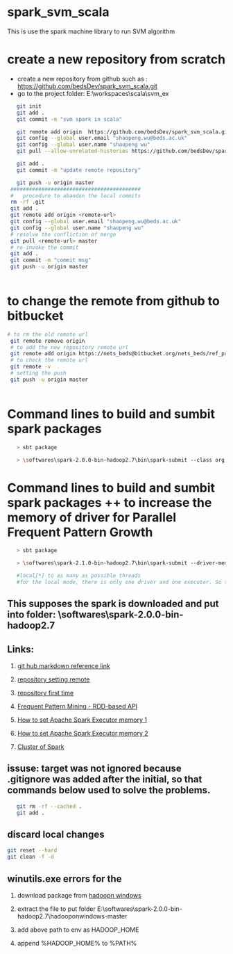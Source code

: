 # spark_svm_scala
This is use the spark machine library to run SVM algorithm

# create a new repository from scratch
 -  create a new repository from github such as : https://github.com/bedsDev/spark_svm_scala.git
 -  go to the project folder: E:\workspaces\scala\svm_ex
 ```bash
 	git init
 	git add .
 	git commit -m "svm spark in scala"

 	git remote add origin  https://github.com/bedsDev/spark_svm_scala.git
 	git config --global user.email "shaopeng.wu@beds.ac.uk"
 	git config --global user.name "shaopeng wu"
 	git pull --allow-unrelated-histories https://github.com/bedsDev/spark_svm_scala.git master

    git add .
    git commit -m "update remote repository"

    git push -u origin master
  ##########################################
  #   procedure to abandon the local commits
  rm -rf .git
  git add .
  git remote add origin <remote-url>
  git config --global user.email "shaopeng.wu@beds.ac.uk"
  git config --global user.name "shaopeng wu"
  # resolve the confliction of merge
  git pull <remote-url> master
  # re-invoke the commit
  git add .
  git commit -m "commit msg"
  git push -u origin master
  

 ```
# to change the remote from github to bitbucket

```bash
# to rm the old remote url
 git remote remove origin
 # to add the new repository remote url 
 git remote add origin https://nets_beds@bitbucket.org/nets_beds/ref_process.git
 # to check the remote url
 git remote -v
 # setting the push
 git push -u origin master
 

```

# Command lines to build and sumbit spark packages

```bash
   > sbt package

   > \softwares\spark-2.0.0-bin-hadoop2.7\bin\spark-submit --class org.ccgv.nlp.SVMExample --master local[4] target\scala-2.11\svm_2.11-1.0.jar

 ```

# Command lines to build and sumbit spark packages ++ to increase the memory of driver for Parallel Frequent Pattern Growth

```bash
   > sbt package

   > \softwares\spark-2.1.0-bin-hadoop2.7\bin\spark-submit --driver-memory 4g --class org.ccgv.nlp.ParallelFP --master local[*] target\scala-2.11\svm_2.11-1.0.jar

   #local[*] to as many as possible threads
   #for the local mode, there is only one driver and one executer. So that to set driver to 4g
 ```
## This supposes the spark is downloaded and put into folder: \softwares\spark-2.0.0-bin-hadoop2.7


 
## Links:
 1. [git hub markdown reference link](https://github.com/adam-p/markdown-here/wiki/Markdown-Cheatsheet)

 1. [repository setting remote](http://kbroman.org/github_tutorial/pages/init.html)

 1. [repository first time](http://kbroman.org/github_tutorial/pages/first_time.html)

 1. [Frequent Pattern Mining - RDD-based API](http://spark.apache.org/docs/latest/mllib-frequent-pattern-mining.html)

 1. [How to set Apache Spark Executor memory 1](http://stackoverflow.com/questions/26562033/how-to-set-apache-spark-executor-memory)

 1. [How to set Apache Spark Executor memory 2](http://apache-spark-user-list.1001560.n3.nabble.com/Setting-spark-executor-memory-problem-td11429.html)

 1. [Cluster of Spark](CLUSTER.md)

 ## issuse: target was not ignored because .gitignore was added after the initial, so that commands below used to solve the problems.

 ```bash
 	git rm -rf --cached .
 	git add .
 ```
 ## discard local changes
 ```bash
 git reset --hard
 git clean -f -d
 ```

## winutils.exe errors for the 
 1. download package from [hadoopn windows](https://codeload.github.com/sardetushar/hadooponwindows/zip/master)

 1. extract the file to put folder E:\softwares\spark-2.0.0-bin-hadoop2.7\hadooponwindows-master

 1. add above path to env as HADOOP_HOME

 1. append %HADOOP_HOME% to %PATH%
